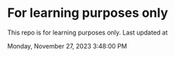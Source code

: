 # For learning purposes only
This repo is for learning purposes only.
Last updated at

Monday, November 27, 2023 3:48:00 PM

